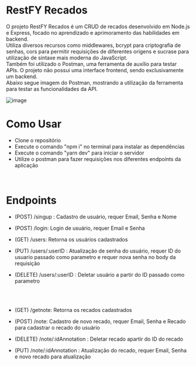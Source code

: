 # RestFY Recados
O projeto RestFY Recados é um CRUD de recados desenvolvido em Node.js e Express, focado no aprendizado e aprimoramento das habilidades em backend.<br>
Utiliza diversos recursos como middlewares, bcrypt para criptografia de senhas, cors para permitir requisições de diferentes origens e sucrase para utilização de sintaxe mais moderna do JavaScript.<br>
Também foi utilizado o Postman, uma ferramenta de auxílio para testar APIs. O projeto não possui uma interface frontend, sendo exclusivamente um backend. <br>
Abaixo segue imagem do Postman, mostrando a utilização da ferramenta para testar as funcionalidades da API.<br>

![image](https://github.com/hugoamadio/RestFY-Recados/assets/146294243/af6d00a2-8c68-4714-bfdd-6cbe1130bf5e)

# Como Usar
* Clone o repositório
* Execute o comando "npm i" no terminal para instalar as dependências
* Execute o comando "yarn dev" para iniciar o servidor
* Utilize o postman para fazer requisições nos diferentes endpoints da aplicação
<br>

# Endpoints
* (POST) /singup : Cadastro de usuário, requer Email, Senha e Nome
* (POST) /login: Login de usuário, requer Email e Senha
* (GET) /users: Retorna os usuários cadastrados
* (PUT) /users/:userID : Atualização de senha do usuário, requer ID do usuario passado como parametro e requer nova senha no body da requisição
* (DELETE) /users/:userID : Deletar usuário a partir do ID passado como parametro

  <br><br>
* (GET) /getnote: Retorna os recados cadastrados
* (POST) /note: Cadastro de novo recado, requer Email, Senha e Recado para cadastrar o recado do usuário
* (DELETE) /note/:idAnnotation : Deletar recado apartir do ID do recado
* (PUT) /note/:idAnnotation : Atualização do recado, requer Email, Senha e novo recado para atualização
